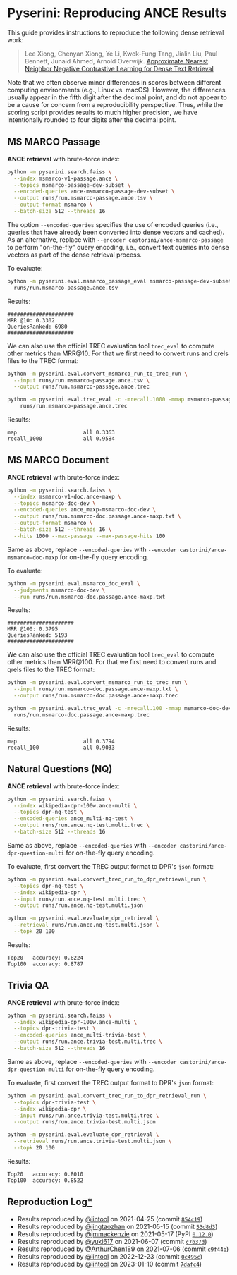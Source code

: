 # Pyserini: Reproducing ANCE Results

This guide provides instructions to reproduce the following dense retrieval work:

> Lee Xiong, Chenyan Xiong, Ye Li, Kwok-Fung Tang, Jialin Liu, Paul Bennett, Junaid Ahmed, Arnold Overwijk. [Approximate Nearest Neighbor Negative Contrastive Learning for Dense Text Retrieval](https://arxiv.org/pdf/2007.00808.pdf)

Note that we often observe minor differences in scores between different computing environments (e.g., Linux vs. macOS).
However, the differences usually appear in the fifth digit after the decimal point, and do not appear to be a cause for concern from a reproducibility perspective.
Thus, while the scoring script provides results to much higher precision, we have intentionally rounded to four digits after the decimal point.

## MS MARCO Passage

**ANCE retrieval** with brute-force index:

```bash
python -m pyserini.search.faiss \
  --index msmarco-v1-passage.ance \
  --topics msmarco-passage-dev-subset \
  --encoded-queries ance-msmarco-passage-dev-subset \
  --output runs/run.msmarco-passage.ance.tsv \
  --output-format msmarco \
  --batch-size 512 --threads 16
```

The option `--encoded-queries` specifies the use of encoded queries (i.e., queries that have already been converted into dense vectors and cached).
As an alternative, replace with `--encoder castorini/ance-msmarco-passage` to perform "on-the-fly" query encoding, i.e., convert text queries into dense vectors as part of the dense retrieval process.

To evaluate:

```bash
python -m pyserini.eval.msmarco_passage_eval msmarco-passage-dev-subset \
  runs/run.msmarco-passage.ance.tsv
```

Results:

```
#####################
MRR @10: 0.3302
QueriesRanked: 6980
#####################
```

We can also use the official TREC evaluation tool `trec_eval` to compute other metrics than MRR@10. 
For that we first need to convert runs and qrels files to the TREC format:

```bash
python -m pyserini.eval.convert_msmarco_run_to_trec_run \
  --input runs/run.msmarco-passage.ance.tsv \
  --output runs/run.msmarco-passage.ance.trec

python -m pyserini.eval.trec_eval -c -mrecall.1000 -mmap msmarco-passage-dev-subset \
    runs/run.msmarco-passage.ance.trec
```

Results:

```
map                   	all	0.3363
recall_1000           	all	0.9584
```

## MS MARCO Document

**ANCE retrieval** with brute-force index:

```bash
python -m pyserini.search.faiss \
  --index msmarco-v1-doc.ance-maxp \
  --topics msmarco-doc-dev \
  --encoded-queries ance_maxp-msmarco-doc-dev \
  --output runs/run.msmarco-doc.passage.ance-maxp.txt \
  --output-format msmarco \
  --batch-size 512 --threads 16 \
  --hits 1000 --max-passage --max-passage-hits 100
```

Same as above, replace `--encoded-queries` with `--encoder castorini/ance-msmarco-doc-maxp` for on-the-fly query encoding.

To evaluate:

```bash
python -m pyserini.eval.msmarco_doc_eval \
  --judgments msmarco-doc-dev \
  --run runs/run.msmarco-doc.passage.ance-maxp.txt
```

Results:

```
#####################
MRR @100: 0.3795
QueriesRanked: 5193
#####################
```

We can also use the official TREC evaluation tool `trec_eval` to compute other metrics than MRR@100. 
For that we first need to convert runs and qrels files to the TREC format:

```bash
python -m pyserini.eval.convert_msmarco_run_to_trec_run \
  --input runs/run.msmarco-doc.passage.ance-maxp.txt \
  --output runs/run.msmarco-doc.passage.ance-maxp.trec

python -m pyserini.eval.trec_eval -c -mrecall.100 -mmap msmarco-doc-dev \
  runs/run.msmarco-doc.passage.ance-maxp.trec
```

Results:

```
map                   	all	0.3794
recall_100            	all	0.9033
```

## Natural Questions (NQ)

**ANCE retrieval** with brute-force index:

```bash
python -m pyserini.search.faiss \
  --index wikipedia-dpr-100w.ance-multi \
  --topics dpr-nq-test \
  --encoded-queries ance_multi-nq-test \
  --output runs/run.ance.nq-test.multi.trec \
  --batch-size 512 --threads 16
```

Same as above, replace `--encoded-queries` with `--encoder castorini/ance-dpr-question-multi` for on-the-fly query encoding.

To evaluate, first convert the TREC output format to DPR's `json` format:

```bash
python -m pyserini.eval.convert_trec_run_to_dpr_retrieval_run \
  --topics dpr-nq-test \
  --index wikipedia-dpr \
  --input runs/run.ance.nq-test.multi.trec \
  --output runs/run.ance.nq-test.multi.json

python -m pyserini.eval.evaluate_dpr_retrieval \
  --retrieval runs/run.ance.nq-test.multi.json \
  --topk 20 100
```

Results:

```
Top20	accuracy: 0.8224
Top100	accuracy: 0.8787
```

## Trivia QA

**ANCE retrieval** with brute-force index:

```bash
python -m pyserini.search.faiss \
  --index wikipedia-dpr-100w.ance-multi \
  --topics dpr-trivia-test \
  --encoded-queries ance_multi-trivia-test \
  --output runs/run.ance.trivia-test.multi.trec \
  --batch-size 512 --threads 16
```

Same as above, replace `--encoded-queries` with `--encoder castorini/ance-dpr-question-multi` for on-the-fly query encoding.

To evaluate, first convert the TREC output format to DPR's `json` format:

```bash
python -m pyserini.eval.convert_trec_run_to_dpr_retrieval_run \
  --topics dpr-trivia-test \
  --index wikipedia-dpr \
  --input runs/run.ance.trivia-test.multi.trec \
  --output runs/run.ance.trivia-test.multi.json

python -m pyserini.eval.evaluate_dpr_retrieval \
  --retrieval runs/run.ance.trivia-test.multi.json \
  --topk 20 100
```

Results:

```
Top20	accuracy: 0.8010
Top100	accuracy: 0.8522
```

## Reproduction Log[*](reproducibility.md)

+ Results reproduced by [@lintool](https://github.com/lintool) on 2021-04-25 (commit [`854c19`](https://github.com/castorini/pyserini/commit/854c1930ba00819245c0a9fbcf2090ce14db4db0))
+ Results reproduced by [@jingtaozhan](https://github.com/jingtaozhan) on 2021-05-15 (commit [`53d8d3`](https://github.com/castorini/pyserini/commit/53d8d3cbb78c88a23ce132a42b0396caad7d2e0f))
+ Results reproduced by [@jmmackenzie](https://github.com/jmmackenzie) on 2021-05-17 (PyPI [`0.12.0`](https://pypi.org/project/pyserini/0.12.0/))
+ Results reproduced by [@yuki617](https://github.com/yuki617) on 2021-06-07 (commit [`c7b37d`](https://github.com/castorini/pyserini/commit/c7b37d6073cda62685f64d6d0b99dc46f0718346))
+ Results reproduced by [@ArthurChen189](https://github.com/ArthurChen189) on 2021-07-06 (commit [`c9f44b`](https://github.com/castorini/pyserini/commit/c9f44b2a24103fff4887cade831f9b7c2472b190))
+ Results reproduced by [@lintool](https://github.com/lintool) on 2022-12-23 (commit [`0c495c`](https://github.com/castorini/pyserini/commit/0c495cf2999dda980eb1f85efa30a4323cef5855))
+ Results reproduced by [@lintool](https://github.com/lintool) on 2023-01-10 (commit [`7dafc4`](https://github.com/castorini/pyserini/commit/7dafc4f918bd44ada3771a5c81692ab19cc2cae9))
